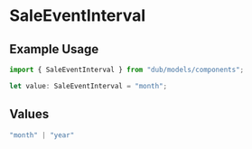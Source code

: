 # SaleEventInterval

## Example Usage

```typescript
import { SaleEventInterval } from "dub/models/components";

let value: SaleEventInterval = "month";
```

## Values

```typescript
"month" | "year"
```